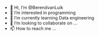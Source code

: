 - 👋 Hi, I’m @BerendvanLuik
- 👀 I’m interested in programming
- 🌱 I’m currently learning Data engineering
- 💞️ I’m looking to collaborate on ...
- 📫 How to reach me ...

<!---
BerendvanLuik/BerendvanLuik is a ✨ special ✨ repository because its `README.md` (this file) appears on your GitHub profile.
You can click the Preview link to take a look at your changes.
--->
